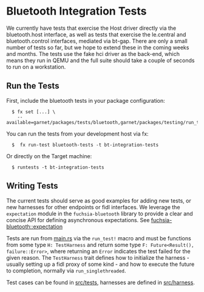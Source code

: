 # Bluetooth Integration Tests

We currently have tests that exercise the Host driver directly via the bluetooth.host interface, as well as tests that exercise the le.central and bluetooth.control interfaces, mediated via bt-gap. There are only a small number of tests so far, but we hope to extend these in the coming weeks and months. The tests use the fake hci driver as the back-end, which means they run in QEMU and the full suite should take a couple of seconds to run on a workstation.

## Run the Tests

First, include the bluetooth tests in your package configuration:

```
  $ fx set [...] \
    --available=garnet/packages/tests/bluetooth,garnet/packages/testing/run_test_component
```

You can run the tests from your development host via fx:

```
  $  fx run-test bluetooth-tests -t bt-integration-tests
```
Or directly on the Target machine:

```
  $ runtests -t bt-integration-tests
```

## Writing Tests

The current tests should serve as good examples for adding new tests, or new harnesses for other endpoints or fidl interfaces. We leverage the `expectation` module in the `fuchsia-bluetooth` library to provide a clear and concise API for defining asynchronous expectations. See [fuchsia-bluetooth::expectation](../../lib/fuchsia-bluetooth/src/expectation.rs)

Tests are run from [main.rs](src/main.rs) via the `run_test!` macro and must be functions from some type `H: TestHarness` and return some type `F: Future<Result(), failure::Error>`, where returning an `Error` indicates the test failed for the given reason. The `TestHarness` trait defines how to initialize the harness - usually setting up a fidl proxy of some kind - and how to execute the future to completion, normally via `run_singlethreaded`.

Test cases can be found in [src/tests](src/tests/), harnesses are defined in [src/harness](src/harness/).
